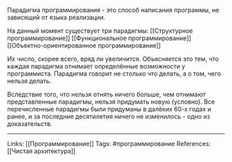 Парадигма программирования - это способ написания программы, не зависящий от языка реализации. 

На данный момент существует три парадигмы: [[Структурное программирование]] [[Функциональное программирование]] [[Объектно-ориентированное программирование]]

Их число, скорее всего, вряд ли увеличится. Объясняется это тем, что каждая парадигма отнимает определённые возможности у программиста. Парадигма говорит не столько что делать, а о том, чего нельзя делать. 

Вследствие того, что нельзя отнять ничего больше, чем отнимают представленные парадигмы, нельзя придумать новую (условно). Все перечисленные парадигмы были придуманы в далёких 60-х годах и ранее, и за последние десятилетия ничего не изменилось - одно из доказательств. 
___
Links: [[Программирование]]
Tags: #программирование 
References: [[Чистая архитектура]]
